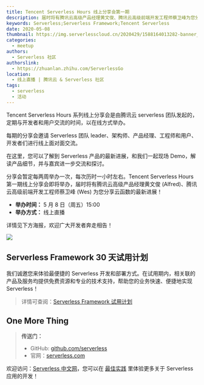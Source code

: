 ```yaml
---
title: Tencent Serverless Hours 线上分享会第一期
description: 届时将有腾讯云高级产品经理黄文俊、腾讯云高级前端开发工程师蔡卫峰为您分享云函数的最新进展！
keywords: Serverless;Serverless Framework;Tencent Serverless
date: 2020-05-08
thumbnail: https://img.serverlesscloud.cn/2020429/1588164013282-banner_hours.jpg
categories:
  - meetup
authors:
  - Serverless 社区
authorslink: 
  - https://zhuanlan.zhihu.com/ServerlessGo
location: 
  - 线上直播 | 腾讯云 & Serverless 社区
tags:
  - serverless
  - 活动  
---
```


Tencent Serverless Hours 系列线上分享会是由腾讯云 serverless 团队发起的，定期与开发者和用户交流的时间，以在线方式举办。

每期的分享会邀请 Serverless 团队 leader、架构师、产品经理、工程师和用户、开发者们进行线上面对面交流。

在这里，您可以了解到 Serverless 产品的最新进展，和我们一起现场 Demo，解读产品细节，并与嘉宾进一步交流和探讨。

分享会暂定每两周举办一次，每次历时一小时左右。Tencent Serverless Hours 第一期线上分享会即将举办，届时将有腾讯云高级产品经理黄文俊 (Alfred)、腾讯云高级前端开发工程师蔡卫峰 (Wes) 为您分享云函数的最新进展！

- **举办时间：** 5 月 8 日（周五）15:00 
- **举办方式：** 线上直播

详情见下方海报，欢迎广大开发者奔走相告！

![](https://img.serverlesscloud.cn/2020430/1588230170647-tencent%20serverless%20hours%20%E4%BF%AE%E6%94%B9%E7%89%88%E6%9C%AC%402x.jpg)

## Serverless Framework 30 天试用计划

我们诚邀您来体验最便捷的 Serverless 开发和部署方式。在试用期内，相关联的产品及服务均提供免费资源和专业的技术支持，帮助您的业务快速、便捷地实现 Serverless！

> 详情可查阅：[Serverless Framework 试用计划](https://cloud.tencent.com/document/product/1154/38792)

## One More Thing
<div id='scf-deploy-iframe-or-md'></div>

<script>
var n = navigator.userAgent.toLowerCase();
if (n.indexOf('android')>-1 || n.indexOf('iphone')>-1 || n.indexOf('iPhone')>-1 || n.indexOf('ipod')>-1 || n.indexOf('ipad')>-1 || n.indexOf('ios')>-1){
  document.getElementById('scf-deploy-iframe-or-md').innerHTML = '<div><p>3 秒你能做什么？喝一口水，看一封邮件，还是 —— 部署一个完整的 <a href="https://serverless.cloud.tencent.com/deploy/express">Serverless</a> 应用？</p><blockquote><p>复制链接至 PC 浏览器访问：<a href="https://serverless.cloud.tencent.com/deploy/express">https://serverless.cloud.tencent.com/deploy/express</a></p></blockquote><p>3 秒极速部署，立即体验史上最快的 <a href="https://serverless.cloud.tencent.com/deploy/express">Serverless  HTTP</a> 实战开发！</p></div>';
}else{
  document.getElementById('scf-deploy-iframe-or-md').innerHTML = '<p>扫码写代码，这可能是你从未尝试过的开发体验。不来试试吗？</p><p>3 秒极速部署，立即体验史上最快的 <a href="https://serverless.cloud.tencent.com/deploy/express">Serverless  HTTP</a> 实战开发！</p><iframe height="500px" width="100%" src="https://serverless.cloud.tencent.com/deploy/express" frameborder="0"  allowfullscreen></iframe>';
}
</script>

> **传送门：**
> - GitHub: [github.com/serverless](https://github.com/serverless/serverless/blob/master/README_CN.md) 
> - 官网：[serverless.com](https://serverless.com/)

欢迎访问：[Serverless 中文网](https://serverlesscloud.cn/)，您可以在 [最佳实践](https://serverlesscloud.cn/best-practice) 里体验更多关于 Serverless 应用的开发！
